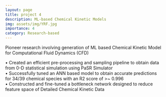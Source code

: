```yaml
---
layout: page
title: project 4
description: ML-based Chemical Kinetic Models
img: assets/img/YRF.jpg
importance: 4
category: Research-based
---
```


Pioneer research involving generation of ML based Chemical Kinetic Model for Computational Fluid Dynamics (CFD)

• Created an efficient pre-processing and sampling pipeline to obtain data from 0-D statistical simulation using PaSR Simulator\
• Successfully tuned an ANN based model to obtain accurate predictions for 34/39 chemical species with an R2 score of >~ 0.996\
• Constructed and fine-tuned a bottleneck network designed to reduce feature space of Detailed Chemical Kinetic Data
